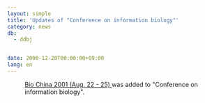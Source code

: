 ```yaml
---
layout: simple
title: 'Updates of "Conference on information biology"'
category: news
db:
  - ddbj


date: 2000-12-20T00:00:00+09:00
lang: en
---
```


<dd><a href="http://china-expo.com/">Bio China 2001 (Aug. 22 - 25) </a> was added to "Conference on information biology".</dd>
